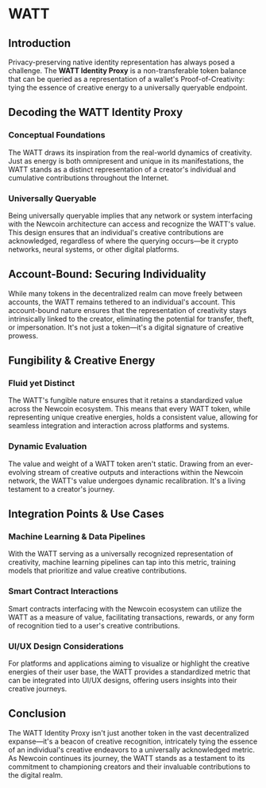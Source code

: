 # WATT

## Introduction

Privacy-preserving native identity representation has always posed a challenge. The **WATT Identity Proxy** is a non-transferable token balance that can be queried as a representation of a wallet's Proof-of-Creativity: tying the essence of creative energy to a universally queryable endpoint.

## Decoding the WATT Identity Proxy

### Conceptual Foundations

The WATT draws its inspiration from the real-world dynamics of creativity. Just as energy is both omnipresent and unique in its manifestations, the WATT stands as a distinct representation of a creator's individual and cumulative contributions throughout the Internet.

### Universally Queryable

Being universally queryable implies that any network or system interfacing with the Newcoin architecture can access and recognize the WATT's value. This design ensures that an individual's creative contributions are acknowledged, regardless of where the querying occurs—be it crypto networks, neural systems, or other digital platforms.

## Account-Bound: Securing Individuality

While many tokens in the decentralized realm can move freely between accounts, the WATT remains tethered to an individual's account. This account-bound nature ensures that the representation of creativity stays intrinsically linked to the creator, eliminating the potential for transfer, theft, or impersonation. It's not just a token—it's a digital signature of creative prowess.

## Fungibility & Creative Energy

### Fluid yet Distinct

The WATT's fungible nature ensures that it retains a standardized value across the Newcoin ecosystem. This means that every WATT token, while representing unique creative energies, holds a consistent value, allowing for seamless integration and interaction across platforms and systems.

### Dynamic Evaluation

The value and weight of a WATT token aren't static. Drawing from an ever-evolving stream of creative outputs and interactions within the Newcoin network, the WATT's value undergoes dynamic recalibration. It's a living testament to a creator's journey.

## Integration Points & Use Cases

### Machine Learning & Data Pipelines

With the WATT serving as a universally recognized representation of creativity, machine learning pipelines can tap into this metric, training models that prioritize and value creative contributions.

### Smart Contract Interactions

Smart contracts interfacing with the Newcoin ecosystem can utilize the WATT as a measure of value, facilitating transactions, rewards, or any form of recognition tied to a user's creative contributions.

### UI/UX Design Considerations

For platforms and applications aiming to visualize or highlight the creative energies of their user base, the WATT provides a standardized metric that can be integrated into UI/UX designs, offering users insights into their creative journeys.

## Conclusion

The WATT Identity Proxy isn't just another token in the vast decentralized expanse—it's a beacon of creative recognition, intricately tying the essence of an individual's creative endeavors to a universally acknowledged metric. As Newcoin continues its journey, the WATT stands as a testament to its commitment to championing creators and their invaluable contributions to the digital realm.

